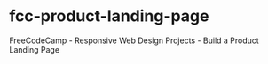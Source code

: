 # fcc-product-landing-page
FreeCodeCamp - Responsive Web Design Projects - Build a Product Landing Page
